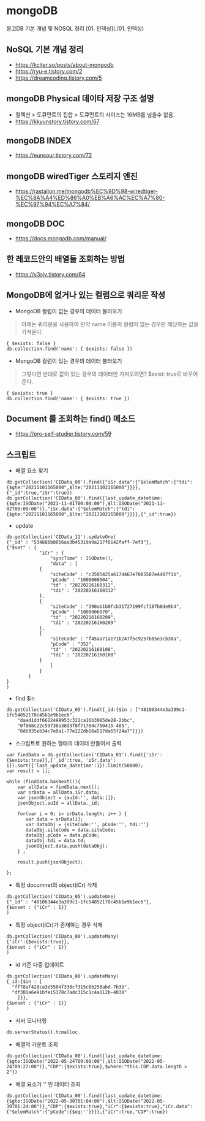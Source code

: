 # mongoDB
몽고DB 기본 개념 및 NOSQL 정리
[01. 인덱싱](./01. 인덱싱)

## NoSQL 기본 개념 정리
- https://kciter.so/posts/about-mongodb
- https://ryu-e.tistory.com/2
- https://dreamcoding.tistory.com/5

## mongoDB Physical 데이타 저장 구조 설명
- 컬렉션 > 도큐먼트의 집합 > 도큐먼트의 사이즈는 16MB를 넘을수 없음.
- https://kkyunstory.tistory.com/67

## mongoDB INDEX
- https://eunsour.tistory.com/72

## mongoDB wiredTiger 스토리지 엔진
- https://rastalion.me/mongodb%EC%9D%98-wiredtiger-%EC%8A%A4%ED%86%A0%EB%A6%AC%EC%A7%80-%EC%97%94%EC%A7%84/

## mongoDB DOC
- https://docs.mongodb.com/manual/

## 한 레코드안의 배열들 조회하는 방법
- https://v3sjy.tistory.com/64

## MongoDB에 없거나 있는 컬럼으로 쿼리문 작성
- MongoDB 컬럼이 없는 경우의 데이터 불러오기
> 아래는 쿼리문을 사용하여 만약 name 이름의 컬럼이 없는 경우만 해당하는 값을 가져온다.
```
{ $exists: false }
db.collection.find('name': { $exists: false })
```

- MongoDB 컬럼이 있는 경우의 데이터 불러오기
> 그렇다면 반대로 값이 있는 경우의 데이터만 가져오려면?  $exist: true로 바꾸어준다.
```
{ $exists: true }
db.collection.find('name': { $exists: true })
```
## Document 를 조회하는 find() 메소드
- https://pro-self-studier.tistory.com/59

## 스크립트
- 배열 요소 찾기
```
db.getCollection('CIData_00').find({"iSr.data":{"$elemMatch":{"tdi":{$gte:"20211101165000",$lte:"20211102165000"}}}},{"_id":true,"iSr":true})
db.getCollection('CIData_00').find({last_update_datetime:{$gte:ISODate("2021-11-01T00:00:00"),$lt:ISODate("2021-11-02T00:00:00")},"iSr.data":{"$elemMatch":{"tdi":{$gte:"20211101165000",$lte:"20211102165000"}}}},{"_id":true})
```

- update
```
db.getCollection('CIData_11').updateOne(
{"_id" : "534886b8056aa3b45319a9a217f0142faff-7ef3"},
{"$set" : {
			"iCr" : {
				"syncTime" : ISODate(),
				"data" : [ 
            {
                "siteCode" : "c3505425a617d467e7085587e4407f1b",
                "pCode" : "1000000504",
                "td" : "20220216160312",
                "tdi" : "20220216160312"
            }, 
            {
                "siteCode" : "390ab1b0fcb31727199fcf187b0de9b4",
                "pCode" : "1000006070",
                "td" : "20220216160209",
                "tdi" : "20220216160209"
            }, 
            {
                "siteCode" : "f45aa71ae71b247f5c9257b05e3cb30a",
                "pCode" : "352",
                "td" : "20220216160108",
                "tdi" : "20220216160108"
            }
				]
			}
		}
}
)
```
- find $in
```
db.getCollection('CIData_05').find({_id:{$in : ["48106344e3a399c1-1fc54852170c45b1e9b1ec6", 
    "daad1ddf6622498953c322ca16b3085de28-2bbc", 
    "0f868c22c59738a38d3f8f71704c750415-405", 
    "8db935eb34c7e8a1-77e222db16a517da65f24a7"]}})
```

- 스크립트로 원하는 형태의 데이터 만들어서 출력
```
var findData = db.getCollection('CIData_01').find({'iSr':{$exists:true}},{'_id':true, 'iSr.data': 1}).sort({'last_update_datetime':1}).limit(50000);
var result = [];

while (findData.hasNext()){
    var allData = findData.next();
    var srData = allData.iSr.data;
    var jsonObject = {auId:'', data:[]};
    jsonObject.auId = allData._id;
    
    for(var i = 0; i< srData.length; i++ ) {
       var data = srData[i];
       var dataObj = {siteCode:'', pCode:'', tdi:''}
       dataObj.siteCode = data.siteCode;
       dataObj.pCode = data.pCode;
       dataObj.tdi = data.td;
       jsonObject.data.push(dataObj);
    } ;
    
    result.push(jsonObject);
    
};
```
- 특정 documnet의 object(iCr) 삭제
```
db.getCollection('CIData_05').updateOne(
{"_id" : "48106344e3a399c1-1fc54852170c45b1e9b1ec6"},
{$unset : {"iCr" : 1}}
)
```
- 특정 object(iCr)가 존재하는 경우 삭제
```
db.getCollection('CIData_00').updateMany(
{'iCr':{$exists:true}},
{$unset : {"iCr" : 1}}
)
```

- id 기준 다중 업데이트
```
db.getCollection('CIData_00').updateMany(
{_id:{$in : [
  "ff78af428ca3e5504f330cf315c6b258abd-7b3b",
  "df301a6e91bfe15378c7adc315c1c4a112b-4038"
    ]}},
{$unset : {"iCr" : 1}}
)
```

- 서버 모니터링
```
db.serverStatus().tcmalloc
```

- 배열의 카운트 조회
```
db.getCollection('CIData_00').find({last_update_datetime:{$gte:ISODate("2022-05-24T09:09:00"),$lt:ISODate("2022-05-24T09:27:00")},"CDP":{$exists:true},$where:"this.CDP.data.length > 2"})
```

- 배열 요소가 '' 인 데이터 조회
```
db.getCollection('CIData_00').find({last_update_datetime:{$gte:ISODate("2022-05-30T01:04:00"),$lt:ISODate("2022-05-30T01:24:00")},"CDP":{$exists:true},"iCr":{$exists:true},"iCr.data":{"$elemMatch":{"pCode":{$eq:''}}}},{"iCr":true,"CDP":true})
```
